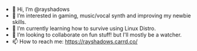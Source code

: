 - 👋 Hi, I’m @rayshadows
- 👀 I’m interested in gaming, music/vocal synth and improving my newbie skills.
- 🌱 I’m currently learning how to survive using Linux Distro.
- 💞️ I’m looking to collaborate on fun stuff! but I'll mostly be a watcher.
- 📫 How to reach me: https://rayshadows.carrd.co/

<!---
rayshadows/rayshadows is a ✨ special ✨ repository because its `README.md` (this file) appears on your GitHub profile.
You can click the Preview link to take a look at your changes.
--->
